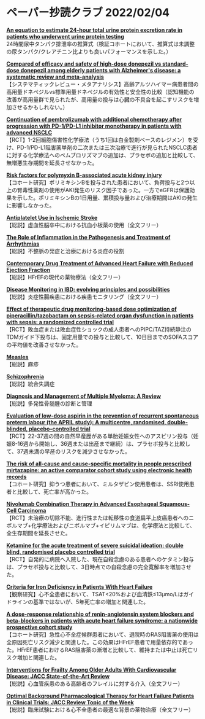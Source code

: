 # ペーパー抄読クラブ 2022/02/04

[**An equation to estimate 24-hour total urine protein excretion rate in patients who underwent urine protein testing**](https://pubmed.ncbi.nlm.nih.gov/35093023/)  
24時間尿中タンパク排泄率の推算式（検証コホートにおいて、推算式は未調整の尿タンパク/クレアチニン比よりも良いパフォーマンスを示した。）

[**Compared of efficacy and safety of high-dose donepezil vs standard-dose donepezil among elderly patients with Alzheimer's disease: a systematic review and meta-analysis**](https://pubmed.ncbi.nlm.nih.gov/35099343/)  
【システマティックレビュー・メタアナリシス】高齢アルツハイマー病患者間の高用量ドネペジルvs標準用量ドネペジルの有効性と安全性の比較（認知機能の改善が高用量群で見られたが、高用量の投与は心臓の不具合を起こすリスクを増加させるかもしれない。）

[**Continuation of pembrolizumab with additional chemotherapy after progression with PD-1/PD-L1 inhibitor monotherapy in patients with advanced NSCLC**](https://pubmed.ncbi.nlm.nih.gov/35101883/)  
【RCT】1-2回細胞傷害性化学療法（うち1回は白金製剤ベースのレジメン）を受け、PD-1/PD-L1阻害薬単剤の二次または三次治療で進行が見られたNSCLC患者に対する化学療法へのペムブロリズマブの追加は、プラセボの追加と比較して、無増悪生存期間を延長させなかった。

[**Risk factors for polymyxin B-associated acute kidney injury**](https://pubmed.ncbi.nlm.nih.gov/35108608/)  
【コホート研究】ポリミキシンBを投与された患者において、負荷投与と2つ以上の腎毒性薬剤の使用がAKI発生のリスク因子であった。一方でeGFRは保護効果を示した。ポリミキシンBの1日用量、累積投与量および治療期間はAKIの発生に影響しなかった。

[**Antiplatelet Use in Ischemic Stroke**](https://pubmed.ncbi.nlm.nih.gov/35094598/)  
【総説】虚血性脳卒中における抗血小板薬の使用（全文フリー）

[**The Role of Inflammation in the Pathogenesis and Treatment of Arrhythmias**](https://pubmed.ncbi.nlm.nih.gov/35098555/)  
【総説】不整脈の発症と治療における炎症の役割

[**Contemporary Drug Treatment of Advanced Heart Failure with Reduced Ejection Fraction**](https://pubmed.ncbi.nlm.nih.gov/35113350/)  
【総説】HFrEFの現代の薬物療法（全文フリー）

[**Disease Monitoring in IBD: evolving principles and possibilities**](https://pubmed.ncbi.nlm.nih.gov/35101422/)  
【総説】炎症性腸疾患における疾患モニタリング（全文フリー）

[**Effect of therapeutic drug monitoring-based dose optimization of piperacillin/tazobactam on sepsis-related organ dysfunction in patients with sepsis: a randomized controlled trial**](https://pubmed.ncbi.nlm.nih.gov/35106617/)  
【RCT】敗血症または敗血症性ショックの成人患者へのPIPC/TAZ持続静注のTDMガイド下投与は、固定用量での投与と比較して、10日目までのSOFAスコアの平均値を改善させなかった。

[**Measles**](https://pubmed.ncbi.nlm.nih.gov/35093206/)  
【総説】麻疹

[**Schizophrenia**](https://pubmed.ncbi.nlm.nih.gov/35093231/)  
【総説】統合失調症

[**Diagnosis and Management of Multiple Myeloma: A Review**](https://pubmed.ncbi.nlm.nih.gov/35103762/)  
【総説】多発性骨髄腫の診断と管理

[**Evaluation of low-dose aspirin in the prevention of recurrent spontaneous preterm labour (the APRIL study): A multicentre, randomised, double-blinded, placebo-controlled trial**](https://pubmed.ncbi.nlm.nih.gov/35104279/)  
【RCT】22-37週の間の自然早産歴がある単胎妊娠女性へのアスピリン投与（妊娠8-16週から開始し、36週または出産まで継続）は、プラセボ投与と比較して、37週未満の早産のリスクを減少させなかった。

[**The risk of all-cause and cause-specific mortality in people prescribed mirtazapine: an active comparator cohort study using electronic health records**](https://pubmed.ncbi.nlm.nih.gov/35105363/)  
【コホート研究】抑うつ患者において、ミルタザピン使用患者は、SSRI使用患者と比較して、死亡率が高かった。

[**Nivolumab Combination Therapy in Advanced Esophageal Squamous-Cell Carcinoma**](https://pubmed.ncbi.nlm.nih.gov/35108470/)  
【RCT】未治療の切除不能、進行性または転移性の食道扁平上皮癌患者へのニボルマブ+化学療法およびニボルマブ+イピリムマブは、化学療法と比較して、全生存期間を延長させた。

[**Ketamine for the acute treatment of severe suicidal ideation: double blind, randomised placebo controlled trial**](https://pubmed.ncbi.nlm.nih.gov/35110300/)  
【RCT】自発的に病院へ入院した、現在自殺念慮のある患者へのケタミン投与は、プラセボ投与と比較して、3日時点での自殺念慮の完全寛解率を増加させた。

[**Criteria for Iron Deficiency in Patients With Heart Failure**](https://pubmed.ncbi.nlm.nih.gov/35086656/)  
【観察研究】心不全患者において、TSAT<20%および血清鉄≤13μmo/Lはガイドラインの基準ではないが、5年死亡率の増加と関連した。

[**A dose-response relationship of renin-angiotensin system blockers and beta-blockers in patients with acute heart failure syndrome: a nationwide prospective cohort study**](https://pubmed.ncbi.nlm.nih.gov/35088082/)  
【コホート研究】急性心不全症候群患者において、退院時のRAS阻害薬の使用は全原因死亡リスク減少と関連した。この効果はHFrEF患者で用量依存的であった。HFrEF患者におけるRAS阻害薬の漸増と比較して、維持または中止は死亡リスク増加と関連した。

[**Interventions for Frailty Among Older Adults With Cardiovascular Disease: JACC State-of-the-Art Review**](https://pubmed.ncbi.nlm.nih.gov/35115105/)  
【総説】心血管疾患のある高齢者のフレイルに対する介入（全文フリー）

[**Optimal Background Pharmacological Therapy for Heart Failure Patients in Clinical Trials: JACC Review Topic of the Week**](https://pubmed.ncbi.nlm.nih.gov/35115106/)  
【総説】臨床試験における心不全患者の最適な背景の薬物治療（全文フリー）